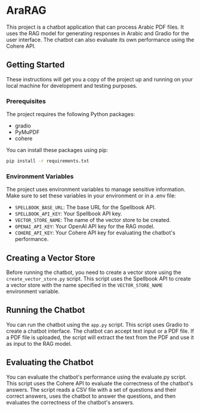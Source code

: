 # AraRAG
This project is a chatbot application that can process Arabic PDF files. It uses the RAG model for generating responses in Arabic and Gradio for the user interface. The chatbot can also evaluate its own performance using the Cohere API.

## Getting Started
These instructions will get you a copy of the project up and running on your local machine for development and testing purposes.

### Prerequisites
The project requires the following Python packages:
- gradio
- PyMuPDF
- cohere

You can install these packages using pip:
```bash
pip install -r requirements.txt
```
### Environment Variables
The project uses environment variables to manage sensitive information. Make sure to set these variables in your environment or in a .env file:
- `SPELLBOOK_BASE_URL`: The base URL for the Spellbook API.
- `SPELLBOOK_API_KEY`: Your Spellbook API key.
- `VECTOR_STORE_NAME`: The name of the vector store to be created.
- `OPENAI_API_KEY`: Your OpenAI API key for the RAG model.
- `COHERE_API_KEY`: Your Cohere API key for evaluating the chatbot's performance.

## Creating a Vector Store
Before running the chatbot, you need to create a vector store using the `create_vector_store.py` script. This script uses the Spellbook API to create a vector store with the name specified in the `VECTOR_STORE_NAME` environment variable.

## Running the Chatbot
You can run the chatbot using the `app.py` script. This script uses Gradio to create a chatbot interface. The chatbot can accept text input or a PDF file. If a PDF file is uploaded, the script will extract the text from the PDF and use it as input to the RAG model.

## Evaluating the Chatbot
You can evaluate the chatbot's performance using the evaluate.py script. This script uses the Cohere API to evaluate the correctness of the chatbot's answers. The script reads a CSV file with a set of questions and their correct answers, uses the chatbot to answer the questions, and then evaluates the correctness of the chatbot's answers.